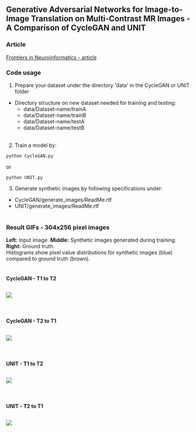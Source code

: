 

## Generative Adversarial Networks for Image-to-Image Translation on Multi-Contrast MR Images - A Comparison of CycleGAN and UNIT  

### Article  
[Frontiers in Neuroinformatics - article](https://www.frontiersin.org/journals/neuroinformatics) 
&nbsp;
&nbsp;
&nbsp;

### Code usage  
1. Prepare your dataset under the directory 'data' in the CycleGAN or UNIT folder
  * Directory structure on new dataset needed for training and testing:
    * data/Dataset-name/trainA
    * data/Dataset-name/trainB
    * data/Dataset-name/testA
    * data/Dataset-name/testB  
    &nbsp;
2. Train a model by:
```
python CycleGAN.py
```
or
```
python UNIT.py
```  
&nbsp;
3. Generate synthetic images by following specifications under:
  * CycleGAN/generate_images/ReadMe.rtf
  * UNIT/generate_images/ReadMe.rtf  
  &nbsp;
  &nbsp;
  &nbsp;

### Result GIFs - 304x256 pixel images  
**Left:** Input image. **Middle:** Synthetic images generated during training. **Right:** Ground truth.  
Histograms show pixel value distributions for synthetic images (blue) compared to ground truth (brown).  
&nbsp;
&nbsp;
&nbsp;

#### CycleGAN - T1 to T2
![](./ReadMe/gifs/CycleGAN_T2_hist.gif?)
---
&nbsp;
&nbsp;
&nbsp;
&nbsp;
&nbsp;
&nbsp;

#### CycleGAN - T2 to T1
![](./ReadMe/gifs/CycleGAN_T1_hist.gif)
---
&nbsp;
&nbsp;
&nbsp;
&nbsp;
&nbsp;
&nbsp;

#### UNIT - T1 to T2
![](./ReadMe/gifs/UNIT_T2_hist.gif)
---
&nbsp;
&nbsp;
&nbsp;
&nbsp;
&nbsp;
&nbsp;

#### UNIT - T2 to T1
![](./ReadMe/gifs/UNIT_T1_hist.gif)
---
&nbsp;
&nbsp;
&nbsp;
&nbsp;
&nbsp;
&nbsp;
